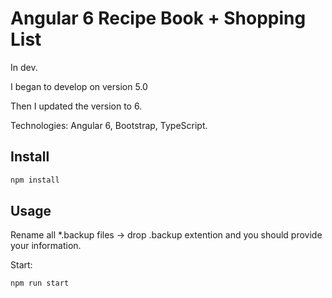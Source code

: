 # Angular 6 Recipe Book + Shopping List

In dev.

I began to develop on version 5.0

Then I updated the version to 6.

Technologies: Angular 6, Bootstrap, TypeScript.

## Install

````bash
npm install
````

## Usage

Rename all *.backup files -> drop .backup extention and you should provide your information.

Start:
````bash
npm run start
````
